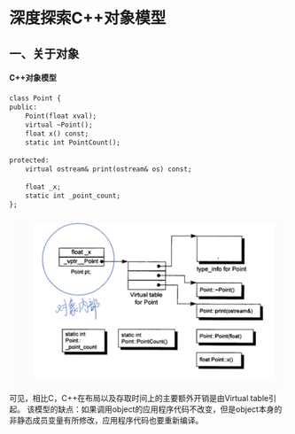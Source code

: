 # 深度探索C++对象模型  
## 一、关于对象  
#### C++对象模型  
```
class Point {
public:
    Point(float xval);
    virtual ~Point();
    float x() const;
    static int PointCount();

protected:
    virtual ostream& print(ostream& os) const;
    
    float _x;
    static int _point_count;
};
```
![图1.1 C++对象模型](/images/InCpp_1-1.jpg)   
可见，相比C，C++在布局以及存取时间上的主要额外开销是由Virtual table引起。
该模型的缺点：如果调用object的应用程序代码不改变，但是object本身的非静态成员变量有所修改，应用程序代码也要重新编译。  